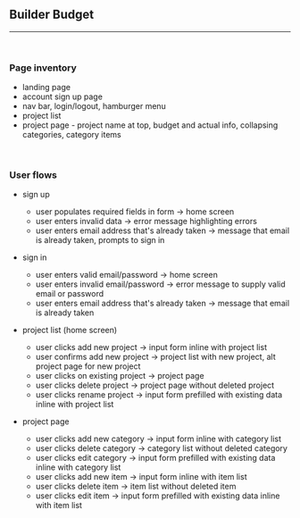 ## Builder Budget
---
<br>

### Page inventory

- landing page
- account sign up page
- nav bar, login/logout, hamburger menu
- project list
- project page - project name at top, budget and actual info, collapsing categories, category items

<br>

### User flows
- sign up
  - user populates required fields in form -> home screen
  - user enters invalid data -> error message highlighting errors
  - user enters email address that's already taken -> message that email is already taken, prompts to sign in

- sign in
  - user enters valid email/password -> home screen
  - user enters invalid email/password -> error message to supply valid email or password
  - user enters email address that's already taken -> message that email is already taken

- project list (home screen)
  - user clicks add new project -> input form inline with project list
  - user confirms add new project -> project list with new project, alt project page for new project
  - user clicks on existing project -> project page
  - user clicks delete project -> project page without deleted project
  - user clicks rename project -> input form prefilled with existing data inline with project list

- project page
  - user clicks add new category -> input form inline with category list
  - user clicks delete category -> category list without deleted category
  - user clicks edit category -> input form prefilled with existing data inline with category list
  - user clicks add new item -> input form inline with item list
  - user clicks delete item -> item list without deleted item
  - user clicks edit item -> input form prefilled with existing data inline with item list
